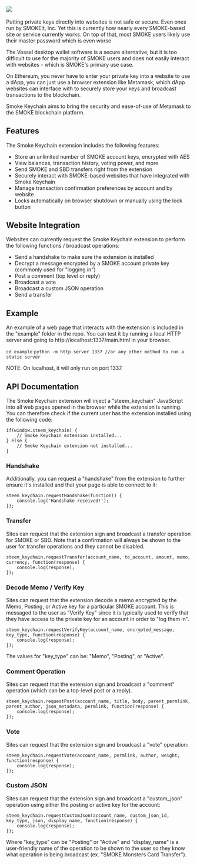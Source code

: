 ![](https://i.imgur.com/4rPWDFs.png)
---
Putting private keys directly into websites is not safe or secure. Even ones run by SMOKEIt, Inc. Yet this is currently how nearly every SMOKE-based site or service currently works. On top of that, most SMOKE users likely use their master password which is even worse

The Vessel desktop wallet software is a secure alternative, but it is too difficult to use for the majority of SMOKE users and does not easily interact with websites - which is SMOKE's primary use case.

On Ethereum, you never have to enter your private key into a website to use a dApp, you can just use a browser extension like Metamask, which dApp websites can interface with to securely store your keys and broadcast transactions to the blockchain.

Smoke Keychain aims to bring the security and ease-of-use of Metamask to the SMOKE blockchain platform.

## Features
The Smoke Keychain extension includes the following features:
- Store an unlimited number of SMOKE account keys, encrypted with AES
- View balances, transaction history, voting power, and more
- Send SMOKE and SBD transfers right from the extension
- Securely interact with SMOKE-based websites that have integrated with Smoke Keychain
- Manage transaction confirmation preferences by account and by website
- Locks automatically on browser shutdown or manually using the lock button

## Website Integration
Websites can currently request the Smoke Keychain extension to perform the following functions / broadcast operations:
- Send a handshake to make sure the extension is installed
- Decrypt a message encrypted by a SMOKE account private key (commonly used for "logging in")
- Post a comment (top level or reply)
- Broadcast a vote
- Broadcast a custom JSON operation
- Send a transfer

## Example

An example of a web page that interacts with the extension is included in the "example" folder in the repo. You can test it by running a local HTTP server and going to http://localhost:1337/main.html in your browser.

`cd example`
`python -m http.server 1337 //or any other method to run a static server`

NOTE: On localhost, it will only run on port 1337.

## API Documentation

The Smoke Keychain extension will inject a "steem_keychain" JavaScript into all web pages opened in the browser while the extension is running. You can therefore check if the current user has the extension installed using the following code:

```
if(window.steem_keychain) {
    // Smoke Keychain extension installed...
} else {
    // Smoke Keychain extension not installed...
}
```

### Handshake

Additionally, you can request a "handshake" from the extension to further ensure it's installed and that your page is able to connect to it:

```
steem_keychain.requestHandshake(function() {
    console.log('Handshake received!'); 
});
```

### Transfer

Sites can request that the extension sign and broadcast a transfer operation for SMOKE or SBD. Note that a confirmation will always be shown to the user for transfer operations and they cannot be disabled.

```
steem_keychain.requestTransfer(account_name, to_account, amount, memo, currency, function(response) {
	console.log(response);
});
```

### Decode Memo / Verify Key

Sites can request that the extension decode a memo encrypted by the Memo, Posting, or Active key for a particular SMOKE account. This is messaged to the user as "Verify Key" since it is typically used to verify that they have access to the private key for an account in order to "log them in".

```
steem_keychain.requestVerifyKey(account_name, encrypted_message, key_type, function(response) {
    console.log(response);
});
```

The values for "key_type" can be: "Memo", "Posting", or "Active".

### Comment Operation

Sites can request that the extension sign and broadcast a "comment" operation (which can be a top-level post or a reply).

```
steem_keychain.requestPost(account_name, title, body, parent_permlink, parent_author, json_metadata, permlink, function(response) {
	console.log(response);
});
```

### Vote

Sites can request that the extension sign and broadcast a "vote" operation:

```
steem_keychain.requestVote(account_name, permlink, author, weight, function(response) {
	console.log(response);
});
```

### Custom JSON

Sites can request that the extension sign and broadcast a "custom_json" operation using either the posting or active key for the account:

```
steem_keychain.requestCustomJson(account_name, custom_json_id, key_type, json, display_name, function(response) {
	console.log(response);
});
```

Where "key_type" can be "Posting" or "Active" and "display_name" is a user-friendly name of the operation to be shown to the user so they know what operation is being broadcast (ex. "SMOKE Monsters Card Transfer").